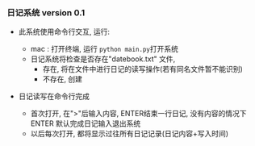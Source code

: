 ### 日记系统 version 0.1

- 此系统使用命令行交互, 运行:
  + mac : 打开终端, 运行 `python main.py`打开系统
  + 日记系统将检查是否存在"datebook.txt" 文件, 
    * 存在, 将在文件中进行日记的读写操作(若有同名文件暂不能识别)
    * 不存在, 创建  
 
- 日记读写在命令行完成
  + 首次打开, 在">"后输入内容, ENTER结束一行日记, 没有内容的情况下ENTER 默认完成日记输入退出系统
  + 以后每次打开, 都将显示过往所有日记记录(日记内容+写入时间)
    
    
   
